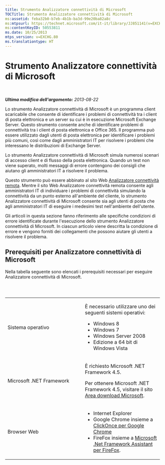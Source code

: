 ```yaml
---
title: Strumento Analizzatore connettività di Microsoft
TOCTitle: Strumento Analizzatore connettività di Microsoft
ms:assetid: feba32b0-b7eb-4b1b-ba3d-99e20ba82a8c
ms:mtpsurl: https://technet.microsoft.com/it-it/library/JJ851141(v=EXCHG.80)
ms:contentKeyID: 50553811
ms.date: 10/25/2013
mtps_version: v=EXCHG.80
ms.translationtype: HT
---
```


# Strumento Analizzatore connettività di Microsoft

 

***Ultima modifica dell'argomento:** 2013-08-22*

Lo strumento Analizzatore connettività di Microsoft è un programma client scaricabile che consente di identificare i problemi di connettività tra i client di posta elettronica e un server su cui è in esecuzione Microsoft Exchange Server. Questo strumento consente anche di identificare problemi di connettività tra i client di posta elettronica e Office 365. Il programma può essere utilizzato dagli utenti di posta elettronica per identificare i problemi più comuni, così come dagli amministratori IT per risolvere i problemi che interessano le distribuzioni di Exchange Server.

Lo strumento Analizzatore connettività di Microsoft simula numerosi scenari di accesso client e di flusso della posta elettronica. Quando un test non viene superato, molti messaggi di errore contengono dei consigli che aiutano gli amministratori IT a risolvere il problema.

Questo strumento può essere abbinato al sito Web [Analizzatore connettività remota](http://go.microsoft.com/fwlink/?linkid=154308). Mentre il sito Web Analizzatore connettività remota consente agli amministratori IT di individuare i problemi di connettività simulando la connettività da un punto esterno all'ambiente del cliente, lo strumento Analizzatore connettività di Microsoft consente sia agli utenti di posta che agli amministratori IT di eseguire i medesimi test nell'ambiente dell'utente.

Gli articoli in questa sezione fanno riferimento alle specifiche condizioni di errore identificate durante l'esecuzione dello strumento Analizzatore connettività di Microsoft. In ciascun articolo viene descritta la condizione di errore e vengono forniti dei collegamenti che possono aiutare gli utenti a risolvere il problema.

## Prerequisiti per Analizzatore connettività di Microsoft

Nella tabella seguente sono elencati i prerequisiti necessari per eseguire Analizzatore connettività di Microsoft.

###  

<table>
<colgroup>
<col style="width: 50%" />
<col style="width: 50%" />
</colgroup>
<tbody>
<tr class="odd">
<td><p>Sistema operativo</p></td>
<td><p>È necessario utilizzare uno dei seguenti sistemi operativi:</p>
<ul>
<li>Windows 8<br />
</li>
<li>Windows 7<br />
</li>
<li>Windows Server 2008<br />
</li>
<li>Edizione a 64 bit di Windows Vista<br />
</li>
</ul></td>
</tr>
<tr class="even">
<td><p>Microsoft .NET Framework</p></td>
<td><p>È richiesto Microsoft .NET Framework 4.5.</p>
<p>Per ottenere Microsoft .NET Framework 4.5, visitare il sito <a href="http://www.microsoft.com/it-it/download/details.aspx?id=30653">Area download Microsoft</a>.</p></td>
</tr>
<tr class="odd">
<td><p>Browser Web</p></td>
<td><ul>
<li>Internet Explorer<br />
</li>
<li>Google Chrome insieme a <a href="https://chrome.google.com/webstore/detail/clickonce-for-google-chro/eeifaoomkminpbeebjdmdojbhmagnncl">ClickOnce per Google Chrome</a><br />
</li>
<li>FireFox insieme a <a href="http://www.microsoft.com/it-it/download/details.aspx?id=9923">Microsoft .Net Framework Assistant per FireFox</a>.<br />
</li>
</ul></td>
</tr>
</tbody>
</table>


